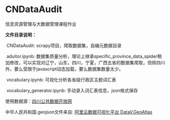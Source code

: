 # CNDataAudit
信息资源管理与大数据管理课程作业

**文件目录说明：**

​	CNDataAudit: scrapy项目，爬取数据集，自编元数据目录

​	aduitor.ipynb: 数据集质量分析，理论上继承specific_province_data_spider稍加修改，可以实现对辽宁，山东，四川，宁夏，广西五省的数据集爬取，但除四川外，要么受限于javascript动态加载，要么数据集数量太少。

​	vocabulary.ipynb: 可视化分析各省级行政区主题词汇表

​	vocabulary_generator.ipynb: 手动录入词汇表信息，json格式保存


使用数据源：[四川公共数据开放网](https://www.scdata.net.cn/)

中华人民共和国.geojson文件来自: [阿里云数据可视化平台 DataV.GeoAtlas](https://datav.aliyun.com/portal/school/atlas/area_selector)

